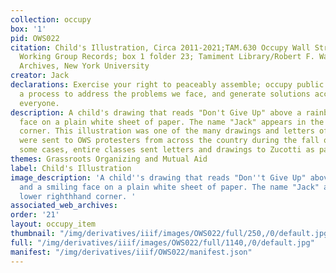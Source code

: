 ```yaml
---
collection: occupy
box: '1'
pid: OWS022
citation: Child's Illustration, Circa 2011-2021;TAM.630 Occupy Wall Street Archives
  Working Group Records; box 1 folder 23; Tamiment Library/Robert F. Wagner Labor
  Archives, New York University
creator: Jack
declarations: Exercise your right to peaceably assemble; occupy public space; create
  a process to address the problems we face, and generate solutions accessible to
  everyone.
description: A child's drawing that reads "Don't Give Up" above a rainbow and a smiling
  face on a plain white sheet of paper. The name "Jack" appears in the lower righthhand
  corner. This illustration was one of the many drawings and letters of support that
  were sent to OWS protesters from across the country during the fall of 2011. In
  some cases, entire classes sent letters and drawings to Zucotti as part of an assignment.
themes: Grassroots Organizing and Mutual Aid
label: Child's Illustration
image_description: 'A child''s drawing that reads "Don''t Give Up" above a rainbow
  and a smiling face on a plain white sheet of paper. The name "Jack" appears in the
  lower righthhand corner. '
associated_web_archives:
order: '21'
layout: occupy_item
thumbnail: "/img/derivatives/iiif/images/OWS022/full/250,/0/default.jpg"
full: "/img/derivatives/iiif/images/OWS022/full/1140,/0/default.jpg"
manifest: "/img/derivatives/iiif/OWS022/manifest.json"
---
```

